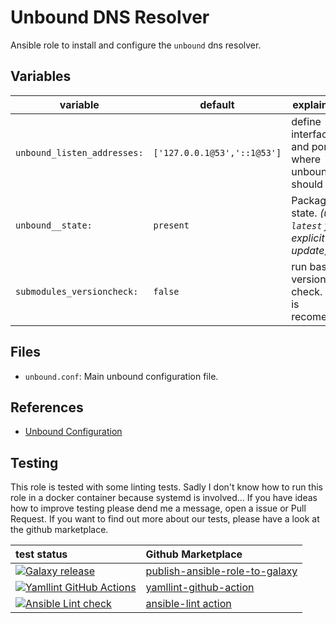 Unbound DNS Resolver
======================

Ansible role to install and configure the `unbound` dns resolver.

Variables
---------

| variable | default | explaination |
| -------- | ------- | ------------ |
| ``unbound_listen_addresses:`` | ``['127.0.0.1@53','::1@53']`` | define interfaces and ports where unbound should listen |
| ``unbound__state:`` | ``present`` | Package state. *(use ``latest`` for explicit update)*
| ``submodules_versioncheck:`` | ``false`` | run basic versions check. ``true`` is recomended. |

 Files
-------

* `unbound.conf`:
  Main unbound configuration file.


 References
------------

* [Unbound Configuration](https://nlnetlabs.nl/documentation/unbound/unbound.conf/)

## Testing
This role is tested with some linting tests. Sadly I don't know how to run this role in a docker container because systemd is involved... If you have ideas how to improve testing please dend me a message, open a issue or Pull Request.
If you want to find out more about our tests, please have a look at the github marketplace.

| test status | Github Marketplace |
| :---------  | :----------------  |
| [![Galaxy release](https://github.com/roles-ansible/ansible_role_unbound/actions/workflows/galaxy.yml/badge.svg)](https://github.com/roles-ansible/ansible_role_unbound/actions/workflows/galaxy.yml) | [publish-ansible-role-to-galaxy](https://github.com/marketplace/actions/publish-ansible-role-to-galaxy) |
| [![Yamllint GitHub Actions](https://github.com/roles-ansible/ansible_role_unbound/actions/workflows/yamllint.yaml/badge.svg)](https://github.com/roles-ansible/ansible_role_unbound/actions/workflows/yamllint.yaml) | [yamllint-github-action](https://github.com/marketplace/actions/yamllint-github-action) |
| [![Ansible Lint check](https://github.com/roles-ansible/ansible_role_unbound/actions/workflows/ansible-linting-check.yml/badge.svg)](https://github.com/roles-ansible/ansible_role_unbound/actions/workflows/ansible-linting-check.yml) | [ansible-lint action](https://github.com/marketplace/actions/ansible-lint)

